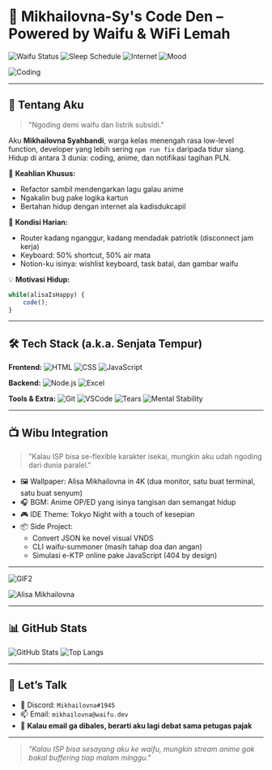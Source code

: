 # 🧋 Mikhailovna-Sy's Code Den – Powered by Waifu & WiFi Lemah

![Waifu Status](https://img.shields.io/badge/Waifu-Alisa_Mikhailovna-pink)
![Sleep Schedule](https://img.shields.io/badge/Tidur-Optional-yellow)
![Internet](https://img.shields.io/badge/go.id_HTTPS-Still_404-red)
![Mood](https://img.shields.io/badge/Mood-Coding_with_Tears-blueviolet)

![Coding](https://media.giphy.com/media/v1.Y2lkPTc5MGI3NjExdWdoMGR6ZXgzZzFjcGhoOTdjd2Z1Y3plcnBuYjdna3E4a3NwczF6ZCZlcD12MV9naWZzX3NlYXJjaCZjdD1n/h408T6Y5GfmXBKW62l/giphy.gif)

---

## 🫠 Tentang Aku

> "Ngoding demi waifu dan listrik subsidi."

Aku **Mikhailovna Syahbandi**, warga kelas menengah rasa low-level function, developer yang lebih sering `npm run fix` daripada tidur siang. Hidup di antara 3 dunia: coding, anime, dan notifikasi tagihan PLN.

🧠 **Keahlian Khusus:**
- Refactor sambil mendengarkan lagu galau anime
- Ngakalin bug pake logika kartun
- Bertahan hidup dengan internet ala kadisdukcapil

📡 **Kondisi Harian:**
- Router kadang nganggur, kadang mendadak patriotik (disconnect jam kerja)
- Keyboard: 50% shortcut, 50% air mata
- Notion-ku isinya: wishlist keyboard, task batal, dan gambar waifu

💡 **Motivasi Hidup:**

```js  
while(alisaIsHappy) {  
    code();  
}  
```

---

## 🛠️ Tech Stack (a.k.a. Senjata Tempur)

**Frontend:**
![HTML](https://img.shields.io/badge/-HTML-E34F26?logo=html5)
![CSS](https://img.shields.io/badge/-CSS-1572B6?logo=css3)
![JavaScript](https://img.shields.io/badge/-JavaScript-F7DF1E?logo=javascript)

**Backend:**
![Node.js](https://img.shields.io/badge/-Node.js-339933?logo=node.js)
![Excel](https://img.shields.io/badge/-Excel-217346?logo=microsoft-excel)

**Tools & Extra:**
![Git](https://img.shields.io/badge/-Git-F05032?logo=git)
![VSCode](https://img.shields.io/badge/-VS_Code-007ACC?logo=visual-studio-code)
![Tears](https://img.shields.io/badge/-Tears-Debugger_Activated-lightgrey)
![Mental Stability](https://img.shields.io/badge/-Mental_Stability-Low-critical)

---

## 📺 Wibu Integration

> "Kalau ISP bisa se-flexible karakter isekai, mungkin aku udah ngoding dari dunia paralel."

- 🖼 Wallpaper: Alisa Mikhailovna in 4K (dua monitor, satu buat terminal, satu buat senyum)
- 🎧 BGM: Anime OP/ED yang isinya tangisan dan semangat hidup
- 🎮 IDE Theme: Tokyo Night with a touch of kesepian
- 📦 Side Project:
  - Convert JSON ke novel visual VNDS
  - CLI waifu-summoner (masih tahap doa dan angan)
  - Simulasi e-KTP online pake JavaScript (404 by design)

---

![GIF2](https://media.giphy.com/media/v1.Y2lkPTc5MGI3NjExczVmZW9kNXR5czU2aDF0ZnY5ajRtZWd4YTV5czNxazUzNmg4cnA1ZCZlcD12MV9naWZzX3NlYXJjaCZjdD1n/ToMjGpP3Z3a1Q8Q3jrw/giphy.gif)

![Alisa Mikhailovna](https://tenor.com/iCiZlyIblmG.gif)

---

## 📊 GitHub Stats

![GitHub Stats](https://github-readme-stats.vercel.app/api?username=ssyahbandi&show_icons=true&theme=tokyonight)
![Top Langs](https://github-readme-stats.vercel.app/api/top-langs/?username=ssyahbandi&layout=compact&theme=tokyonight)

---

## 💬 Let’s Talk

- 🧠 Discord: `Mikhailovna#1945`
- 📫 Email: `mikhailovna@waifu.dev`
- 🚪 **Kalau email ga dibales, berarti aku lagi debat sama petugas pajak**

---

> *"Kalau ISP bisa sesayang aku ke waifu, mungkin stream anime gak bakal buffering tiap malam minggu."*
